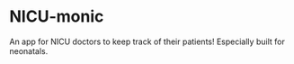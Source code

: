 # NICU-monic
An app for NICU doctors to keep track of their patients!
Especially built for neonatals.
